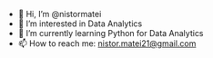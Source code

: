 - 👋 Hi, I’m @nistormatei
- 👀 I’m interested in Data Analytics
- 🌱 I’m currently learning Python for Data Analytics
- 📫 How to reach me: nistor.matei21@gmail.com

